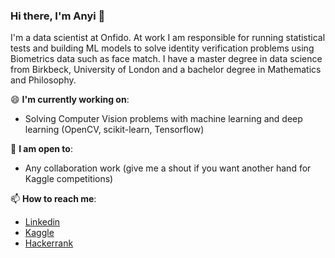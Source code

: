 ### Hi there, I'm Anyi 👋

I'm a data scientist at Onfido. At work I am responsible for running statistical tests and building ML models to solve identity verification problems using Biometrics data such as face match. I have a master degree in data science from Birkbeck, University of London and a bachelor degree in Mathematics and Philosophy.

😄 **I'm currently working on**: 
  * Solving Computer Vision problems with machine learning and deep learning (OpenCV, scikit-learn, Tensorflow)

🌱 **I am open to**:
  *  Any collaboration work (give me a shout if you want another hand for Kaggle competitions)

📫  **How to reach me**: 
  * [Linkedin](https://www.linkedin.com/in/anyi-g-71a45b28/)
  * [Kaggle](https://www.kaggle.com/yanniey)
  * [Hackerrank](https://www.hackerrank.com/Anyi_Guo?hr_r=1)

<!--
**yanniey/yanniey** is a ✨ _special_ ✨ repository because its `README.md` (this file) appears on your GitHub profile.

Here are some ideas to get you started:

- 🔭 I’m currently working on ...
- 🌱 I’m currently learning ...
- 👯 I’m looking to collaborate on ...
- 🤔 I’m looking for help with ...
- 💬 Ask me about ...
- 📫 How to reach me: ...
- 😄 Pronouns: ...
- ⚡ Fun fact: ...
-->
